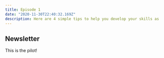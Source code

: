 ```yaml
---
title: Episode 1
date: "2020-11-30T22:40:32.169Z"
description: Here are 4 simple tips to help you develop your skills as a developer.
---
```


## Newsletter

This is the pilot!